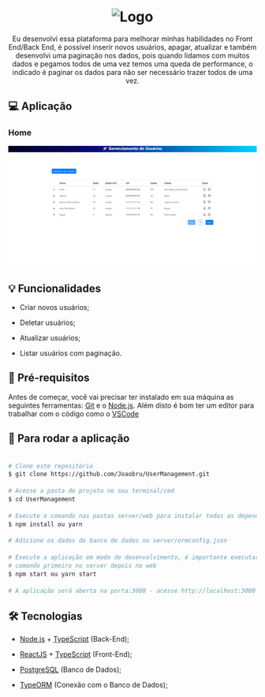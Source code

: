 <h1 align="center">
    <img alt="Logo" title="Logo" src="img/logo.svg">
</h1>

<p align="center"> 
  Eu desenvolvi essa plataforma para melhorar minhas habilidades no Front End/Back End,
  é possível inserir novos usuários, apagar, atualizar e também desenvolvi uma paginação nos dados,
  pois quando lidamos com muitos dados e pegamos todos de uma vez temos uma queda de performance,
  o indicado é paginar os dados para não ser necessário trazer todos de uma vez.
</p>

## :computer: Aplicação

### Home

<p align="center">
    <img alt="Landing" title="Landing" src="img/UserManagement.png">
</p>

## :bulb: Funcionalidades

* Criar novos usuários;

* Deletar usuários;

* Atualizar usuários;

* Listar usuários com paginação.

## :wrench: Pré-requisitos

 Antes de começar, você vai precisar ter instalado em sua máquina as seguintes ferramentas:
[Git](https://git-scm.com) e o [Node.js](https://nodejs.org/en/). 
Além disto é bom ter um editor para trabalhar com o código como o [VSCode](https://code.visualstudio.com/)

## :rocket: Para rodar a aplicação

```bash

# Clone este repositório
$ git clone https://github.com/Joaobru/UserManagement.git

# Acesse a pasta do projeto no seu terminal/cmd
$ cd UserManagement

# Execute o comando nas pastas server/web para instalar todas as dependências
$ npm install ou yarn

# Adicione os dados do banco de dados no server/ormconfig.json

# Execute a aplicação em modo de desenvolvimento, é importante executar este
# comando primeiro no server depois no web
$ npm start ou yarn start

# A aplicação será aberta na porta:3000 - acesse http://localhost:3000

```

## 🛠 Tecnologias

  * [Node.js](https://nodejs.org/en/) + [TypeScript](https://www.typescriptlang.org/) (Back-End);

  * [ReactJS](https://reactjs.org/) + [TypeScript](https://www.typescriptlang.org/) (Front-End);

  * [PostgreSQL](https://www.postgresql.org/) (Banco de Dados);

  * [TypeORM](https://typeorm.io/) (Conexão com o Banco de Dados);




